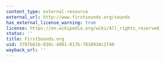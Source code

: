 ```yaml
---
content_type: external-resource
external_url: http://www.firstsounds.org/sounds
has_external_license_warning: true
license: https://en.wikipedia.org/wiki/All_rights_reserved
status: ''
title: FirstSounds.org
uid: 3787b81b-010c-4801-817b-7810910c2f40
wayback_url: ''
---
```

